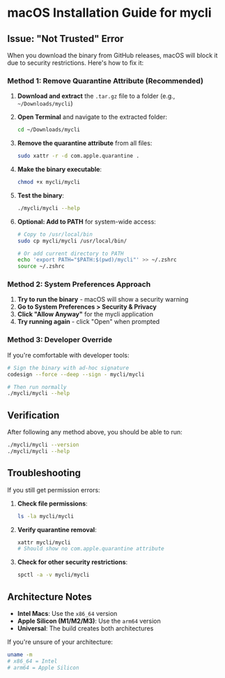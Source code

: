 # macOS Installation Guide for mycli

## Issue: "Not Trusted" Error

When you download the binary from GitHub releases, macOS will block it due to security restrictions. Here's how to fix it:

### Method 1: Remove Quarantine Attribute (Recommended)

1. **Download and extract** the `.tar.gz` file to a folder (e.g., `~/Downloads/mycli`)

2. **Open Terminal** and navigate to the extracted folder:
   ```bash
   cd ~/Downloads/mycli
   ```

3. **Remove the quarantine attribute** from all files:
   ```bash
   sudo xattr -r -d com.apple.quarantine .
   ```

4. **Make the binary executable**:
   ```bash
   chmod +x mycli/mycli
   ```

5. **Test the binary**:
   ```bash
   ./mycli/mycli --help
   ```

6. **Optional: Add to PATH** for system-wide access:
   ```bash
   # Copy to /usr/local/bin
   sudo cp mycli/mycli /usr/local/bin/
   
   # Or add current directory to PATH
   echo 'export PATH="$PATH:$(pwd)/mycli"' >> ~/.zshrc
   source ~/.zshrc
   ```

### Method 2: System Preferences Approach

1. **Try to run the binary** - macOS will show a security warning
2. **Go to System Preferences > Security & Privacy**
3. **Click "Allow Anyway"** for the mycli application
4. **Try running again** - click "Open" when prompted

### Method 3: Developer Override

If you're comfortable with developer tools:

```bash
# Sign the binary with ad-hoc signature
codesign --force --deep --sign - mycli/mycli

# Then run normally
./mycli/mycli --help
```

## Verification

After following any method above, you should be able to run:

```bash
./mycli/mycli --version
./mycli/mycli --help
```

## Troubleshooting

If you still get permission errors:

1. **Check file permissions**:
   ```bash
   ls -la mycli/mycli
   ```

2. **Verify quarantine removal**:
   ```bash
   xattr mycli/mycli
   # Should show no com.apple.quarantine attribute
   ```

3. **Check for other security restrictions**:
   ```bash
   spctl -a -v mycli/mycli
   ```

## Architecture Notes

- **Intel Macs**: Use the `x86_64` version
- **Apple Silicon (M1/M2/M3)**: Use the `arm64` version
- **Universal**: The build creates both architectures

If you're unsure of your architecture:
```bash
uname -m
# x86_64 = Intel
# arm64 = Apple Silicon
```
